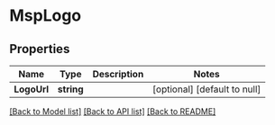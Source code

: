 # MspLogo

## Properties
Name | Type | Description | Notes
------------ | ------------- | ------------- | -------------
**LogoUrl** | **string** |  | [optional] [default to null]

[[Back to Model list]](../README.md#documentation-for-models) [[Back to API list]](../README.md#documentation-for-api-endpoints) [[Back to README]](../README.md)

